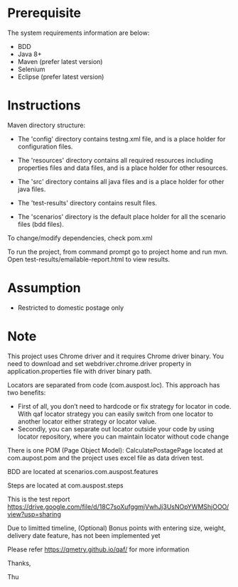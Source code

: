 # Prerequisite
The system requirements information are below:
- BDD
- Java 8+
- Maven (prefer latest version)
- Selenium
- Eclipse (prefer latest version)

# Instructions
Maven directory structure:
 
- The 'config' directory contains testng.xml file, and is a place holder for configuration files.

- The 'resources' directory contains all required resources including properties files and data files, and is a place holder for other resources.

- The 'src' directory contains all java files and is a place holder for other java files.

- The 'test-results' directory contains result files.

- The 'scenarios' directory is the default place holder for all the scenario files (bdd files). 

To change/modify dependencies, check pom.xml

To run the project, from command prompt go to project home and run mvn. Open test-results/emailable-report.html to view results.
# Assumption
- Restricted to domestic postage only

# Note 
This project uses Chrome driver and it requires Chrome driver binary. You need to download and set webdriver.chrome.driver property in application.properties file with driver binary path.

Locators are separated from code (com.auspost.loc). This approach has two benefits:
- First of all, you don’t need to hardcode or fix strategy for locator in code. With qaf locator strategy you can easily switch from one locator to another locator either strategy or locator value.
- Secondly, you can separate out locator outside your code by using locator repository, where you can maintain locator without code change 

There is one POM (Page Object Model): CalculatePostagePage located at com.aupost.pom and the project uses excel file as data driven test. 

BDD are located at scenarios.com.auspost.features

Steps are located at com.auspost.steps

This is the test report https://drive.google.com/file/d/18C7soXufggmjVwhJj3UsNOpYWMShjOOO/view?usp=sharing

Due to limitted timeline, (Optional) Bonus points with entering size, weight, delivery date feature, has not been implemented yet

Please refer https://qmetry.github.io/qaf/ for more information

Thanks,

Thu



